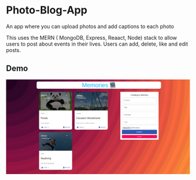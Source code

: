 # Photo-Blog-App
An app where you can upload photos and add captions to each photo

This uses the MERN ( MongoDB, Express, Reaact, Node) stack to allow users to post about events in their lives. Users can add, delete, like and edit posts. 

## Demo ##

<p> <img src = "AppPicture.png"> </p>
